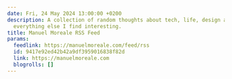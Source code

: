 ```yaml
---
date: Fri, 24 May 2024 13:00:00 +0200
description: A collection of random thoughts about tech, life, design and pretty much
  everything else I find interesting.
title: Manuel Moreale RSS Feed
params:
  feedlink: https://manuelmoreale.com/feed/rss
  id: 9417e92ed42b42a9df3959016838f82d
  link: https://manuelmoreale.com
  blogrolls: []
---
```

